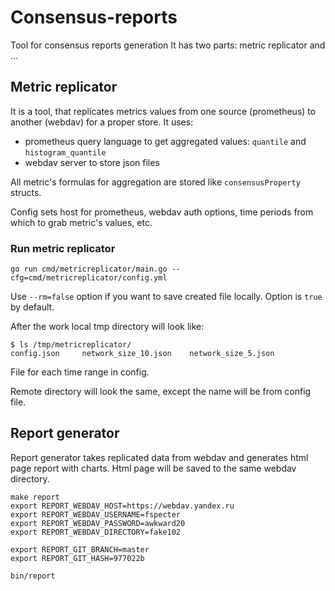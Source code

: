 # Consensus-reports
Tool for consensus reports generation
It has two parts: metric replicator and ...

## Metric replicator
It is a tool, that replicates metrics values from one source (prometheus) to another (webdav) for a proper store.
It uses:
- prometheus query language to get aggregated values: `quantile` and `histogram_quantile`
- webdav server to store json files

All metric's formulas for aggregation are stored like `consensusProperty` structs.

Config sets host for prometheus, webdav auth options, time periods from which to grab metric's values, etc.
 
### Run metric replicator
```
go run cmd/metricreplicator/main.go --cfg=cmd/metricreplicator/config.yml
```

Use `--rm=false` option if you want to save created file locally. Option is `true` by default.

After the work local tmp directory will look like:
```
$ ls /tmp/metricreplicator/
config.json		network_size_10.json	network_size_5.json
```

File for each time range in config.

Remote directory will look the same, except the name will be from config file.

## Report generator

Report generator takes replicated data from webdav and generates html page report with charts.
Html page will be saved to the same webdav directory.

```
make report
export REPORT_WEBDAV_HOST=https://webdav.yandex.ru
export REPORT_WEBDAV_USERNAME=fspecter
export REPORT_WEBDAV_PASSWORD=awkward20
export REPORT_WEBDAV_DIRECTORY=fake102 

export REPORT_GIT_BRANCH=master
export REPORT_GIT_HASH=977022b

bin/report
```
